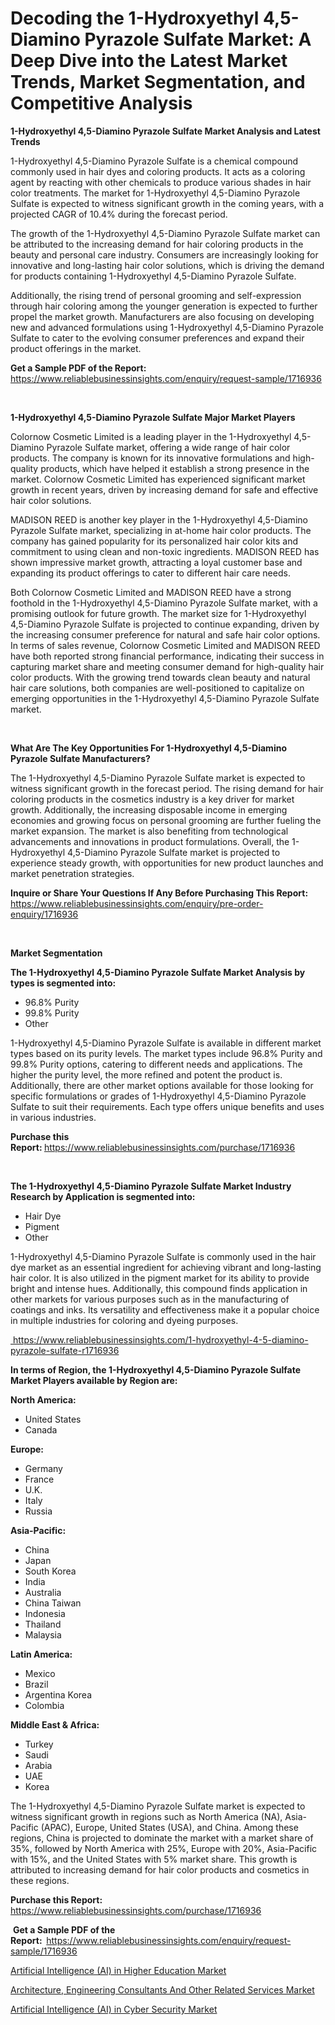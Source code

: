 <p><h1>Decoding the 1-Hydroxyethyl 4,5-Diamino Pyrazole Sulfate Market: A Deep Dive into the Latest Market Trends, Market Segmentation, and Competitive Analysis</h1></p><p><strong>1-Hydroxyethyl 4,5-Diamino Pyrazole Sulfate Market Analysis and Latest Trends</strong></p>
<p><p>1-Hydroxyethyl 4,5-Diamino Pyrazole Sulfate is a chemical compound commonly used in hair dyes and coloring products. It acts as a coloring agent by reacting with other chemicals to produce various shades in hair color treatments. The market for 1-Hydroxyethyl 4,5-Diamino Pyrazole Sulfate is expected to witness significant growth in the coming years, with a projected CAGR of 10.4% during the forecast period.</p><p>The growth of the 1-Hydroxyethyl 4,5-Diamino Pyrazole Sulfate market can be attributed to the increasing demand for hair coloring products in the beauty and personal care industry. Consumers are increasingly looking for innovative and long-lasting hair color solutions, which is driving the demand for products containing 1-Hydroxyethyl 4,5-Diamino Pyrazole Sulfate.</p><p>Additionally, the rising trend of personal grooming and self-expression through hair coloring among the younger generation is expected to further propel the market growth. Manufacturers are also focusing on developing new and advanced formulations using 1-Hydroxyethyl 4,5-Diamino Pyrazole Sulfate to cater to the evolving consumer preferences and expand their product offerings in the market.</p></p>
<p><strong>Get a Sample PDF of the Report:&nbsp;</strong> <a href="https://www.reliablebusinessinsights.com/enquiry/request-sample/1716936">https://www.reliablebusinessinsights.com/enquiry/request-sample/1716936</a></p>
<p>&nbsp;</p>
<p><strong>1-Hydroxyethyl 4,5-Diamino Pyrazole Sulfate Major Market Players</strong></p>
<p><p>Colornow Cosmetic Limited is a leading player in the 1-Hydroxyethyl 4,5-Diamino Pyrazole Sulfate market, offering a wide range of hair color products. The company is known for its innovative formulations and high-quality products, which have helped it establish a strong presence in the market. Colornow Cosmetic Limited has experienced significant market growth in recent years, driven by increasing demand for safe and effective hair color solutions.</p><p>MADISON REED is another key player in the 1-Hydroxyethyl 4,5-Diamino Pyrazole Sulfate market, specializing in at-home hair color products. The company has gained popularity for its personalized hair color kits and commitment to using clean and non-toxic ingredients. MADISON REED has shown impressive market growth, attracting a loyal customer base and expanding its product offerings to cater to different hair care needs.</p><p>Both Colornow Cosmetic Limited and MADISON REED have a strong foothold in the 1-Hydroxyethyl 4,5-Diamino Pyrazole Sulfate market, with a promising outlook for future growth. The market size for 1-Hydroxyethyl 4,5-Diamino Pyrazole Sulfate is projected to continue expanding, driven by the increasing consumer preference for natural and safe hair color options. In terms of sales revenue, Colornow Cosmetic Limited and MADISON REED have both reported strong financial performance, indicating their success in capturing market share and meeting consumer demand for high-quality hair color products. With the growing trend towards clean beauty and natural hair care solutions, both companies are well-positioned to capitalize on emerging opportunities in the 1-Hydroxyethyl 4,5-Diamino Pyrazole Sulfate market.</p></p>
<p>&nbsp;</p>
<p><strong>What Are The Key Opportunities For 1-Hydroxyethyl 4,5-Diamino Pyrazole Sulfate Manufacturers?</strong></p>
<p><p>The 1-Hydroxyethyl 4,5-Diamino Pyrazole Sulfate market is expected to witness significant growth in the forecast period. The rising demand for hair coloring products in the cosmetics industry is a key driver for market growth. Additionally, the increasing disposable income in emerging economies and growing focus on personal grooming are further fueling the market expansion. The market is also benefiting from technological advancements and innovations in product formulations. Overall, the 1-Hydroxyethyl 4,5-Diamino Pyrazole Sulfate market is projected to experience steady growth, with opportunities for new product launches and market penetration strategies.</p></p>
<p><strong>Inquire or Share Your Questions If Any Before Purchasing This Report:</strong> <a href="https://www.reliablebusinessinsights.com/enquiry/pre-order-enquiry/1716936">https://www.reliablebusinessinsights.com/enquiry/pre-order-enquiry/1716936</a></p>
<p>&nbsp;</p>
<p><strong>Market Segmentation</strong></p>
<p><strong>The 1-Hydroxyethyl 4,5-Diamino Pyrazole Sulfate Market Analysis by types is segmented into:</strong></p>
<p><ul><li>96.8% Purity</li><li>99.8% Purity</li><li>Other</li></ul></p>
<p><p>1-Hydroxyethyl 4,5-Diamino Pyrazole Sulfate is available in different market types based on its purity levels. The market types include 96.8% Purity and 99.8% Purity options, catering to different needs and applications. The higher the purity level, the more refined and potent the product is. Additionally, there are other market options available for those looking for specific formulations or grades of 1-Hydroxyethyl 4,5-Diamino Pyrazole Sulfate to suit their requirements. Each type offers unique benefits and uses in various industries.</p></p>
<p><strong>Purchase this Report:&nbsp;</strong><a href="https://www.reliablebusinessinsights.com/purchase/1716936">https://www.reliablebusinessinsights.com/purchase/1716936</a></p>
<p>&nbsp;</p>
<p><strong>The 1-Hydroxyethyl 4,5-Diamino Pyrazole Sulfate Market Industry Research by Application is segmented into:</strong></p>
<p><ul><li>Hair Dye</li><li>Pigment</li><li>Other</li></ul></p>
<p><p>1-Hydroxyethyl 4,5-Diamino Pyrazole Sulfate is commonly used in the hair dye market as an essential ingredient for achieving vibrant and long-lasting hair color. It is also utilized in the pigment market for its ability to provide bright and intense hues. Additionally, this compound finds application in other markets for various purposes such as in the manufacturing of coatings and inks. Its versatility and effectiveness make it a popular choice in multiple industries for coloring and dyeing purposes.</p></p>
<p><a href="https://www.reliablebusinessinsights.com/1-hydroxyethyl-4-5-diamino-pyrazole-sulfate-r1716936">&nbsp;https://www.reliablebusinessinsights.com/1-hydroxyethyl-4-5-diamino-pyrazole-sulfate-r1716936</a></p>
<p><strong>In terms of Region, the 1-Hydroxyethyl 4,5-Diamino Pyrazole Sulfate Market Players available by Region are:</strong></p>
<p>
    <p> <strong> North America: </strong>
        <ul>
            <li>United States</li>
            <li>Canada</li>
        </ul>
        </p> 
    <p> <strong> Europe: </strong>
        <ul>
            <li>Germany</li>
            <li>France</li>
            <li>U.K.</li>
            <li>Italy</li>
            <li>Russia</li>
        </ul>
        </p> 
    <p> <strong> Asia-Pacific: </strong>
        <ul>
            <li>China</li>
            <li>Japan</li>
            <li>South Korea</li>
            <li>India</li>
            <li>Australia</li>
            <li>China Taiwan</li>
            <li>Indonesia</li>
            <li>Thailand</li>
            <li>Malaysia</li>
        </ul>
        </p> 
    <p> <strong> Latin America: </strong>
        <ul>
            <li>Mexico</li>
            <li>Brazil</li>
            <li>Argentina Korea</li>
            <li>Colombia</li>
        </ul>
        </p> 
    <p> <strong> Middle East & Africa: </strong>
        <ul>
            <li>Turkey</li>
            <li>Saudi</li>
            <li>Arabia</li>
            <li>UAE</li>
            <li>Korea</li>
        </ul>
    </p>
    </p>
<p><p>The 1-Hydroxyethyl 4,5-Diamino Pyrazole Sulfate market is expected to witness significant growth in regions such as North America (NA), Asia-Pacific (APAC), Europe, United States (USA), and China. Among these regions, China is projected to dominate the market with a market share of 35%, followed by North America with 25%, Europe with 20%, Asia-Pacific with 15%, and the United States with 5% market share. This growth is attributed to increasing demand for hair color products and cosmetics in these regions.</p></p>
<p><strong>Purchase this Report: </strong><a href="https://www.reliablebusinessinsights.com/purchase/1716936">https://www.reliablebusinessinsights.com/purchase/1716936</a></p>
<p>&nbsp;<strong>Get a Sample PDF of the Report:&nbsp;&nbsp;</strong><a href="https://www.reliablebusinessinsights.com/enquiry/request-sample/1716936">https://www.reliablebusinessinsights.com/enquiry/request-sample/1716936</a></p>
<p><strong></strong></p>
<p><p><a href="https://www.linkedin.com/pulse/artificial-intelligence-ai-higher-education-market-size-r5yne?trackingId=2bHTfhNQ1xhYLgx3SWt5ow%3D%3D">Artificial Intelligence (AI) in Higher Education Market</a></p><p><a href="https://www.linkedin.com/pulse/architecture-engineering-consultants-other-related-services-4pdie?trackingId=bEoOaYReYU79apbfAPAH5A%3D%3D">Architecture, Engineering Consultants And Other Related Services Market</a></p><p><a href="https://www.linkedin.com/pulse/artificial-intelligence-ai-cyber-security-market-share-vbcze?trackingId=EIXNnUxJeVubfiTSZnQQng%3D%3D">Artificial Intelligence (AI) in Cyber Security Market</a></p></p>